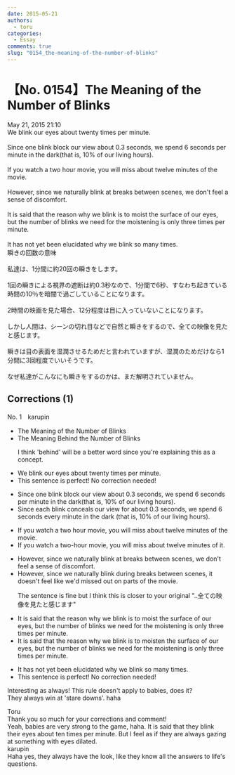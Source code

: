 ```yaml
---
date: 2015-05-21
authors:
  - toru
categories:
  - Essay
comments: true
slug: "0154_the-meaning-of-the-number-of-blinks"
---
```


# 【No. 0154】The Meaning of the Number of Blinks
<div class="date">May 21, 2015 21:10</div>
<div id="post"><div id="body_show_ori">
We blink our eyes about twenty times per minute.<br/><br/>Since one blink block our view about 0.3 seconds, we spend 6 seconds per minute in the dark(that is, 10% of our living hours).<br/><br/>If you watch a two hour movie, you will miss about twelve minutes of the movie.<br/><br/>However, since we naturally blink at breaks between scenes, we don't feel a sense of discomfort.<br/><br/>It is said that the reason why we blink is to moist the surface of our eyes, but the number of blinks we need for the moistening is only three times per minute.<br/><br/>It has not yet been elucidated why we blink so many times.
</div></div>

<!-- more -->

<div id="post_ja"><div id="body_show_mo">
瞬きの回数の意味<br/><br/>私達は、1分間に約20回の瞬きをします。<br/><br/>1回の瞬きによる視界の遮断は約0.3秒なので、1分間で6秒、すなわち起きている時間の10％を暗闇で過ごしていることになります。<br/><br/>2時間の映画を見た場合、12分程度は目に入っていないことになります。<br/><br/>しかし人間は、シーンの切れ目などで自然と瞬きをするので、全ての映像を見たと感じます。<br/><br/>瞬きは目の表面を湿潤させるためだと言われていますが、湿潤のためだけなら1分間に3回程度でいいそうです。<br/><br/>なぜ私達がこんなにも瞬きをするのかは、まだ解明されていません。
</div></div>

## Corrections (1)
<div id="block"><div class="first_name"> No. 1　<span class="just_name">karupin</span></div><div id="block2">
<ul class="correction_field">
<li class="incorrect">The Meaning of the Number of Blinks</li>
<li class="corrected correct">
The Meaning <span class="f_red">Behind</span> the Number of Blinks
<p class="correction_comment">I think 'behind' will be a better word since you're explaining this as a concept.</p>
</li>
</ul>
<ul class="correction_field">
<li class="incorrect">We blink our eyes about twenty times per minute.</li>
<li class="corrected perfect">This sentence is perfect! No correction needed!</li>
</ul>
<ul class="correction_field">
<li class="incorrect">Since one blink block our view about 0.3 seconds, we spend 6 seconds per minute in the dark(that is, 10% of our living hours).</li>
<li class="corrected correct">
Since <span class="f_blue">each</span> blink <span class="f_blue">conceal</span><span class="f_red">s</span> our view <span class="f_red">for </span>about 0.3 seconds, we spend 6 seconds <span class="f_blue">every</span> minute in the dark (that is, 10% of our living hours).
</li>
</ul>
<ul class="correction_field">
<li class="incorrect">If you watch a two hour movie, you will miss about twelve minutes of the movie.</li>
<li class="corrected correct">
If you watch a two<span class="f_red">-</span>hour movie, you will miss about twelve minutes of <span class="f_blue">it</span>.
</li>
</ul>
<ul class="correction_field">
<li class="incorrect">However, since we naturally blink at breaks between scenes, we don't feel a sense of discomfort.</li>
<li class="corrected correct">
However, since we naturally blink <span class="f_blue">during</span> breaks between scenes, it <span class="f_blue">doesn't feel like we'd missed out on parts of the movie</span>.
<p class="correction_comment">The sentence is fine but I think this is closer to your original "..全ての映像を見たと感じます"</p>
</li>
</ul>
<ul class="correction_field">
<li class="incorrect">It is said that the reason why we blink is to moist the surface of our eyes, but the number of blinks we need for the moistening is only three times per minute.</li>
<li class="corrected correct">
It is said that the reason why we blink is to moist<span class="f_red">en</span> the surface of our eyes, but the number of blinks we need for the moistening is only three times per minute.
</li>
</ul>
<ul class="correction_field">
<li class="incorrect">It has not yet been elucidated why we blink so many times.</li>
<li class="corrected perfect">This sentence is perfect! No correction needed!</li>
</ul>
<p class="comment_small">
 Interesting as always! This rule doesn't apply to babies, does it?
 <br/>
 They always win at 'stare downs'. haha
</p>

</div><div class="name"><span class="just_name">Toru</span><br>
Thank you so much for your corrections and comment!<br/>Yeah, babies are very strong to the game, haha. It is said that they blink their eyes about ten times per minute. But I feel as if they are always gazing at something with eyes dilated.
</div>
<div class="name"><span class="just_name">karupin</span><br>
Haha yes, they always have the look, like they know all the answers to life's questions.
</div>
</div>
